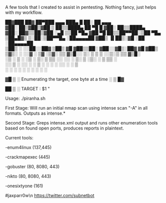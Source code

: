 
A few tools that I created to assist in pentesting. Nothing fancy, just helps with my workflow. 


  ██▓███   ██▓ ██▀███   ▄▄▄       ███▄    █  ██░ ██  ▄▄▄                       
 ▓██░  ██▒▓██▒▓██ ▒ ██▒▒████▄     ██ ▀█   █ ▓██░ ██▒▒████▄                   
 ▓██░ ██▓▒▒██▒▓██ ░▄█ ▒▒██  ▀█▄  ▓██  ▀█ ██▒▒██▀▀██░▒██  ▀█▄                 
 ▒██▄█▓▒ ▒░██░▒██▀▀█▄  ░██▄▄▄▄██ ▓██▒  ▐▌██▒░▓█ ░██ ░██▄▄▄▄██                
 ▒██▒ ░  ░░██░░██▓ ▒██▒ ▓█   ▓██▒▒██░   ▓██░░▓█▒░██▓ ▓█   ▓██▒             
 ▒▓▒░ ░  ░░▓  ░ ▒▓ ░▒▓░ ▒▒   ▓▒█░░ ▒░   ▒ ▒  ▒ ░░▒░▒ ▒▒   ▓▒█░            
 ░▒ ░      ▒ ░  ░▒ ░ ▒░  ▒   ▒▒ ░░ ░░   ░ ▒░ ▒ ░▒░ ░  ▒   ▒▒ ░           
 ░░        ▒ ░  ░░   ░   ░   ▒      ░   ░ ░  ░  ░░ ░  ░   ▒                  
           ░     ░           ░  ░         ░  ░  ░  ░      ░  ░                      
                                                                              
▓█  ▒  ░   Enumerating the target, one byte at a time  ░  ▒ █▓                 
                                      
██  ▒  ░   TARGET : $1 "                         

Usage: ./piranha.sh <target IP>

First Stage: Will run an initial nmap scan using intense scan "-A" in all formats. Outputs as intense.*

Second Stage: Greps intense.xml output and runs other enumeration tools based on found open ports, produces reports in plaintext. 

Current tools:

  -enum4linux (137,445)
  
  -crackmapexec (445)
  
  -gobuster (80, 8080, 443)
  
  -nikto (80, 8080, 443)
  
  -onesixtyone (161)
  
  
#jaxparr0w\n
https://twitter.com/subnetbot
  
